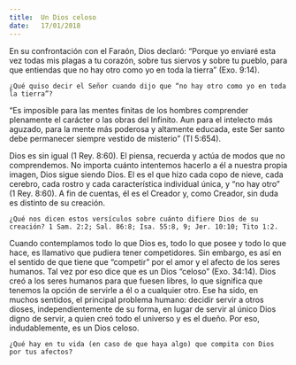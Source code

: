 ```yaml
---
title:  Un Dios celoso
date:   17/01/2018
---
```


En su confrontación con el Faraón, Dios declaró: “Porque yo enviaré esta vez todas mis plagas a tu corazón, sobre tus siervos y sobre tu pueblo, para que entiendas que no hay otro como yo en toda la tierra” (Exo. 9:14).

`¿Qué quiso decir el Señor cuando dijo que “no hay otro como yo en toda la tierra”?`

“Es imposible para las mentes finitas de los hombres comprender plenamente el carácter o las obras del Infinito. Aun para el intelecto más aguzado, para la mente más poderosa y altamente educada, este Ser santo debe permanecer siempre vestido de misterio” (TI 5:654). 

Dios es sin igual (1 Rey. 8:60). El piensa, recuerda y actúa de modos que no comprendemos. No importa cuánto intentemos hacerlo a él a nuestra propia imagen, Dios sigue siendo Dios. El es el que hizo cada copo de nieve, cada cerebro, cada rostro y cada característica individual única, y “no hay otro” (1 Rey. 8:60). A fin de cuentas, él es el Creador y, como Creador, sin duda es distinto de su creación. 

`¿Qué nos dicen estos versículos sobre cuánto difiere Dios de su creación? 1 Sam. 2:2; Sal. 86:8; Isa. 55:8, 9; Jer. 10:10; Tito 1:2.`

Cuando contemplamos todo lo que Dios es, todo lo que posee y todo lo que hace, es llamativo que pudiera tener competidores. Sin embargo, es así en el sentido de que tiene que “competir” por el amor y el afecto de los seres humanos. Tal vez por eso dice que es un Dios “celoso” (Exo. 34:14). Dios creó a los seres humanos para que fuesen libres, lo que significa que tenemos la opción de servirle a él o a cualquier otro. Ese ha sido, en muchos sentidos, el principal problema humano: decidir servir a otros dioses, independientemente de su forma, en lugar de servir al único Dios digno de servir, a quien creó todo el universo y es el dueño. Por eso, indudablemente, es un Dios celoso. 

`¿Qué hay en tu vida (en caso de que haya algo) que compita con Dios por tus afectos?`